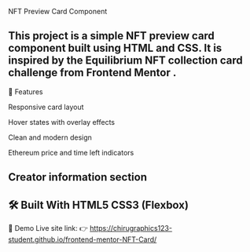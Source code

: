 NFT Preview Card Component

This project is a simple NFT preview card component built using HTML and CSS. It is inspired by the Equilibrium NFT collection card challenge from Frontend Mentor
.
----------------------------------------------------------------
🚀 Features

Responsive card layout

Hover states with overlay effects

Clean and modern design

Ethereum price and time left indicators

Creator information section
-----------------------------------------------------------------
🛠️ Built With
HTML5
CSS3 (Flexbox)
----------------------------------------------------------------
🎨 Demo
Live site link:
👉 https://chirugraphics123-student.github.io/frontend-mentor-NFT-Card/
